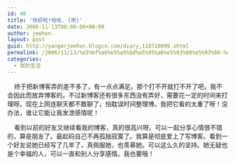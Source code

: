 ```yaml
---
id: 48
title: '快好啦!哈哈. [原]'
date: 2006-11-13T08:00:00+00:00
author: jeehon
layout: post
guid: http://yangerjeehon.blogcn.com/diary,118710099.shtml
permalink: /2006/11/13/%e5%bf%ab%e5%a5%bd%e5%95%a6%e5%93%88%e5%93%88-%e5%8e%9f/
categories:
  - 我的生活
---
```

&nbsp;&nbsp;&nbsp; 终于把新博客弄的差不多了，有一点点满足。那个打不开就打不开了吧，我不会因此而放弃博客的。不过新博客还有很多东西没有弄好，需要花一定的时间来打理呀。现在上网连聊天都不敢聊了，怕耽误时间整理博。我把它看的太重了呀！没办法，谁让它能让我发泄感情呢！

&nbsp;&nbsp;&nbsp; 看到以前的好友又继续看我的博客，真的很高兴呀。可以一起分享心情很不错的，算是朋友了。最起码自己不再孤独寂寞了。我算是彻底爱上了写博客。看到一个好友说她已经写了几年了，真佩服她，也羡慕她。可以这么久的坚持。她无疑也是个幸福的人，可以一直和别人分享感情。我也要哦！